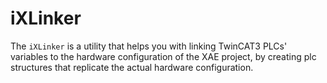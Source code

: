 # iXLinker

The `iXLinker` is a utility that helps you with linking TwinCAT3 PLCs' variables to the hardware configuration of the XAE project, by creating plc structures that replicate the actual hardware configuration.
